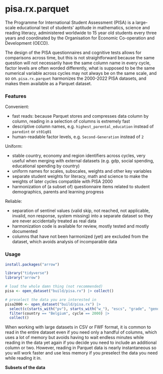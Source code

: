# pisa.rx.parquet

The Programme for International Student Assessment (PISA) is a large-scale educational test of students' aptitude in mathematics, science and reading literacy, administered worldwide to 15 year old students every three years and coordinated by the Organisation for Economic Co-operation and Development (OECD).

The design of the PISA questionnaires and cognitive tests allows for comparisons across time, but this is not straightforward because the same question will not necessarily have the same column name in every cycle, factor levels are often worded differently, what is supposed to be the same numerical variable across cycles may not always be on the same scale, and so on. `pisa.rx.parquet` harmonizes the 2000-2022 PISA datasets, and makes them available as a Parquet dataset.


### Features

Convenient:

* fast reads: because Parquet stores and compresses data column by column, reading in a selection of columns is extremely fast
* descriptive column names, e.g. `highest_parental_education` instead of `paredint` or `st01q01`
* human-readable factor levels, e.g. `Second-Generation` instead of `2`

Uniform:

* stable country, economy and region identifiers across cycles, very useful when merging with external datasets (e.g. gdp, social spending, educational spending by country)
* uniform names for scales, subscales, weights and other key variables
* separate student weights for literacy, math and science to make the weights of later cycles compatible with PISA 2000
* harmonization of (a subset of) questionnaire items related to student demographics, parents and learning progress

Reliable:

* separation of sentinel values (valid skip, not reached, not applicable, invalid, non response, system missing) into a separate dataset so they are never accidentally treated as real data
* harmonization code is available for review, mostly tested and mostly documented
* columns that have not been harmonized (yet) are excluded from the dataset, which avoids analysis of incomparable data

### Usage

```r
install.packages("arrow")

library("tidyverse")
library("arrow")

# load the whole damn thing (not recommended)
pisa <- open_dataset("build/pisa.rx") |> collect()

# preselect the data you are interested in
pisa2000 <- open_dataset("build/pisa.rx") |> 
  select(c(starts_with("pv"), starts_with("w_"), "escs", "grade", "gender")) |> 
  filter(country == "Belgium", cycle == 2000) |> 
  collect()
```

When working with large datasets in CSV or FWF format, it is common to read in the entire dataset even if you need only a handful of columns, which uses a lot of memory but avoids having to wait endless minutes while reading in the data yet again if you decide you need to include an additional column or two. However, reading in Parquet data is nearly instantaneous so you will work faster and use less memory if you preselect the data you need while reading it in.

**Subsets of the data**

